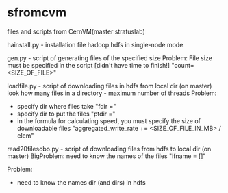 sfromcvm
========

files and scripts from CernVM(master stratuslab)

hainstall.py - installation file hadoop hdfs in single-node mode


gen.py - script of generating files of the specified size 
Problem: File size must be specified in the script [didn't have time to finish!]
"count=<SIZE_OF_FILE>"


loadfile.py - script of downloading files in hdfs from local dir (on master)
look how many files in a directory - maximum number of threads
Problem: 
 - specify dir where files take "fdir ="
 - specify dir to put the files "ptdir ="
 - in the formula for calculating speed, you must specify the size of downloadable files "aggregated_write_rate += <SIZE_OF_FILE_IN_MB> / elem"



read20filesobo.py - script of downloading files from hdfs to local dir (on master)
BigProblem: need to know the names of the files "lfname = []" 

Problem: 
 - need to know the names dir (and dirs) in hdfs